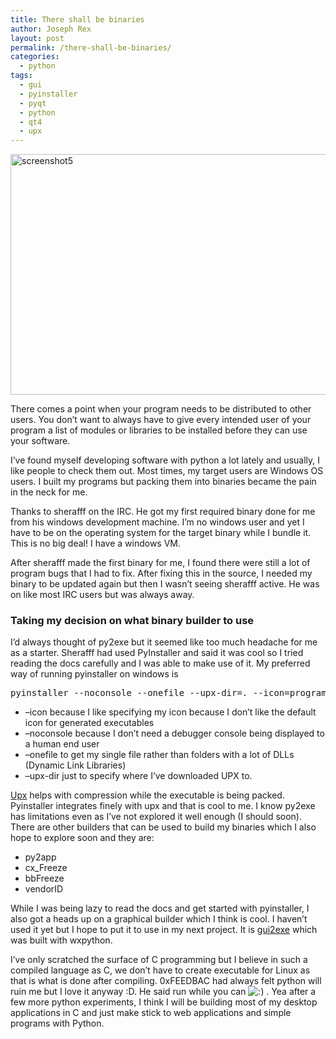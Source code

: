```yaml
---
title: There shall be binaries
author: Joseph Rex
layout: post
permalink: /there-shall-be-binaries/
categories:
  - python
tags:
  - gui
  - pyinstaller
  - pyqt
  - python
  - qt4
  - upx
---
```

[<img class="aligncenter size-large wp-image-301" src="http://josephrex.me/wp-content/uploads/2014/10/screenshot5-1024x575.png" alt="screenshot5" width="687" height="385" />][1]

There comes a point when your program needs to be distributed to other users. You don&#8217;t want to always have to give every intended user of your program a list of modules or libraries to be installed before they can use your software.

I&#8217;ve found myself developing software with python a lot lately and usually, I like people to check them out. Most times, my target users are Windows OS users. I built my programs but packing them into binaries became the pain in the neck for me.

Thanks to sherafff on the IRC. He got my first required binary done for me from his windows development machine. I&#8217;m no windows user and yet I have to be on the operating system for the target binary while I bundle it. This is no big deal! I have a windows VM.

After sherafff made the first binary for me, I found there were still a lot of program bugs that I had to fix. After fixing this in the source, I needed my binary to be updated again but then I wasn&#8217;t seeing sherafff active. He was on like most IRC users but was always away.

### Taking my decision on what binary builder to use

I&#8217;d always thought of py2exe but it seemed like too much headache for me as a starter. Sherafff had used PyInstaller and said it was cool so I tried reading the docs carefully and I was able to make use of it. My preferred way of running pyinstaller on windows is

<pre class="lang:default decode:true">pyinstaller --noconsole --onefile --upx-dir=. --icon=program.ico program.py</pre>

  * &#8211;icon because I like specifying my icon because I don&#8217;t like the default icon for generated executables
  * &#8211;noconsole because I don&#8217;t need a debugger console being displayed to a human end user
  * &#8211;onefile to get my single file rather than folders with a lot of DLLs (Dynamic Link Libraries)
  * &#8211;upx-dir just to specify where I&#8217;ve downloaded UPX to.

<a href="http://upx.sourceforge.net/#download" target="_blank">Upx</a> helps with compression while the executable is being packed. Pyinstaller integrates finely with upx and that is cool to me. I know py2exe has limitations even as I&#8217;ve not explored it well enough (I should soon). There are other builders that can be used to build my binaries which I also hope to explore soon and they are:

  * py2app
  * cx_Freeze
  * bbFreeze
  * vendorID

While I was being lazy to read the docs and get started with pyinstaller, I also got a heads up on a graphical builder which I think is cool. I haven&#8217;t used it yet but I hope to put it to use in my next project. It is <a href="https://code.google.com/p/gui2exe/" target="_blank">gui2exe</a> which was built with wxpython.

I&#8217;ve only scratched the surface of C programming but I believe in such a compiled language as C, we don&#8217;t have to create executable for Linux as that is what is done after compiling. 0xFEEDBAC had always felt python will ruin me but I love it anyway :D. He said run while you can <img src="http://josephrex.me/wp-includes/images/smilies/icon_smile.gif" alt=":)" class="wp-smiley" /> . Yea after a few more python experiments, I think I will be building most of my desktop applications in C and just make stick to web applications and simple programs with Python.

 [1]: http://josephrex.me/wp-content/uploads/2014/10/screenshot5.png
